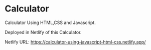 # Calculator
Calculator Using HTML,CSS and Javascript.

Deployed in Netlify of this Calculator. 

Netlify URL: https://calculator-using-javascript-html-css.netlify.app/
